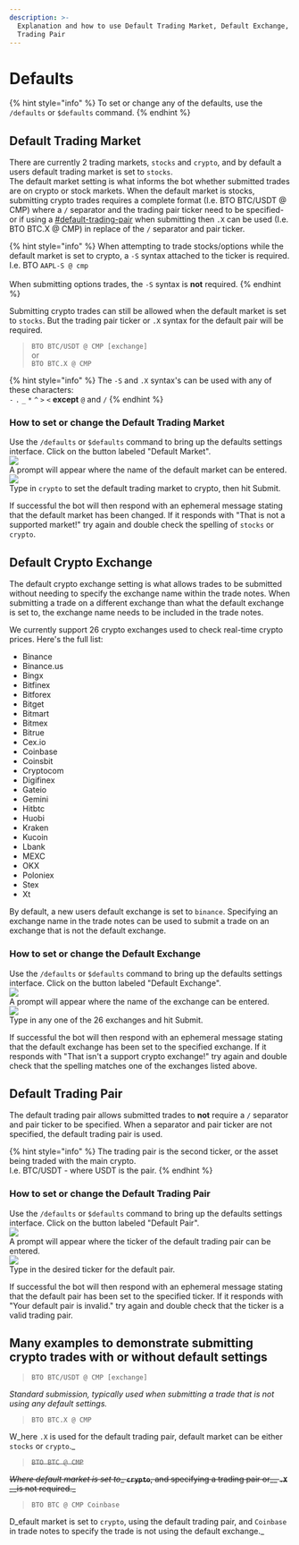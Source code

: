```yaml
---
description: >-
  Explanation and how to use Default Trading Market, Default Exchange, & Default
  Trading Pair
---
```


# Defaults

{% hint style="info" %}
To set or change any of the defaults, use the `/defaults` or `$defaults` command.
{% endhint %}

## Default Trading Market

There are currently 2 trading markets, `stocks` and `crypto`, and by default a users default trading market is set to `stocks`.\
The default market setting is what informs the bot whether submitted trades are on crypto or stock markets. When the default market is stocks, submitting crypto trades requires a complete format (I.e. BTO BTC/USDT @ CMP) where a `/` separator and the trading pair ticker need to be specified- or if using a [#default-trading-pair](defaults.md#default-trading-pair "mention") when submitting then `.X` can be used (I.e. BTO BTC.X @ CMP) in replace of the `/` separator and pair ticker.

{% hint style="info" %}
When attempting to trade stocks/options while the default market is set to crypto, a `-S` syntax attached to the ticker is required.\
I.e. BTO `AAPL-S @ cmp`\
\
When submitting options trades, the `-S` syntax is **not** required.
{% endhint %}

Submitting crypto trades can still be allowed when the default market is set to `stocks`. But the trading pair ticker or `.X` syntax for the default pair will be required.

> `BTO BTC/USDT @ CMP [exchange]`\
> or\
> `BTO BTC.X @ CMP`

{% hint style="info" %}
The `-S` and `.X` syntax's can be used with any of these characters:\
`-` `.` `_` `*` `^` `>` `<` **except** `@` and `/`
{% endhint %}

### How to set or change the Default Trading Market

Use the `/defaults` or `$defaults` command to bring up the defaults settings interface. Click on the button labeled "Default Market".\
![](<../.gitbook/assets/image (17).png>)\
A prompt will appear where the name of the default market can be entered.\
![](<../.gitbook/assets/image (1) (1).png>)\
Type in `crypto` to set the default trading market to crypto, then hit Submit.

If successful the bot will then respond with an ephemeral message stating that the default market has been changed. If it responds with "That is not a supported market!" try again and double check the spelling of `stocks` or `crypto`.

## Default Crypto Exchange

The default crypto exchange setting is what allows trades to be submitted without needing to specify the exchange name within the trade notes. When submitting a trade on a different exchange than what the default exchange is set to, the exchange name needs to be included in the trade notes.

We currently support 26 crypto exchanges used to check real-time crypto prices. Here's the full list:

* Binance
* Binance.us
* Bingx
* Bitfinex
* Bitforex
* Bitget
* Bitmart
* Bitmex
* Bitrue
* Cex.io
* Coinbase
* Coinsbit
* Cryptocom
* Digifinex
* Gateio
* Gemini
* Hitbtc
* Huobi
* Kraken
* Kucoin
* Lbank
* MEXC
* OKX
* Poloniex
* Stex
* Xt

By default, a new users default exchange is set to `binance`. Specifying an exchange name in the trade notes can be used to submit a trade on an exchange that is not the default exchange.

### How to set or change the Default Exchange

Use the `/defaults` or `$defaults` command to bring up the defaults settings interface. Click on the button labeled "Default Exchange".\
![](<../.gitbook/assets/image (2) (1).png>)\
A prompt will appear where the name of the exchange can be entered.\
![](<../.gitbook/assets/image (3) (1).png>)\
Type in any one of the 26 exchanges and hit Submit.

If successful the bot will then respond with an ephemeral message stating that the default exchange has been set to the specified exchange. If it responds with "That isn't a support crypto exchange!" try again and double check that the spelling matches one of the exchanges listed above.

## Default Trading Pair

The default trading pair allows submitted trades to **not** require a `/` separator and pair ticker to be specified. When a separator and pair ticker are not specified, the default trading pair is used.

{% hint style="info" %}
The trading pair is the second ticker, or the asset being traded with the main crypto.\
I.e. BTC/USDT - where USDT is the pair.
{% endhint %}

### How to set or change the Default Trading Pair

Use the `/defaults` or `$defaults` command to bring up the defaults settings interface. Click on the button labeled "Default Pair".\
![](<../.gitbook/assets/image (4) (1).png>)\
A prompt will appear where the ticker of the default trading pair can be entered.\
![](<../.gitbook/assets/image (5) (1).png>)\
Type in the desired ticker for the default pair.

If successful the bot will then respond with an ephemeral message stating that the default pair has been set to the specified ticker. If it responds with "Your default pair is invalid." try again and double check that the ticker is a valid trading pair.



## Many examples to demonstrate submitting crypto trades with or without default settings

> `BTO BTC/USDT @ CMP [exchange]`

_Standard submission, typically used when submitting a trade that is not using any default settings._

> `BTO BTC.X @ CMP`

W_here `.X` is used for the default trading pair, default market can be either `stocks` or `crypto`._

> ~~`BTO BTC @ CMP`~~

~~_Where default market is set to__ __`crypto`__, and specifying a trading pair or__ __`.X`__ __is not required._~~

> `BTO BTC @ CMP Coinbase`

D_efault market is set to `crypto`, using the default trading pair, and `Coinbase` in trade notes to specify the trade is not using the default exchange._
